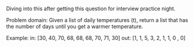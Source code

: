 Diving into this after getting this question for interview practice night.

Problem domain: Given a list of daily temperatures (t), return a list that has the number of days until you get a warmer temperature. 

Example:
in: [30, 40, 70, 68, 68, 68, 70, 71, 30]
out: [1, 1, 5, 3, 2, 1, 1, 0 , 0]